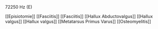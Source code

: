 72250 Hz (E)

[[Episiotomie]]
[[Fasciitis]]
[[Fasciitis]]
[[Hallux Abductovalgus]]
[[Hallux valgus]]
[[Hallux valgus]]
[[Metatarsus Primus Varus]]
[[Osteomyelitis]]